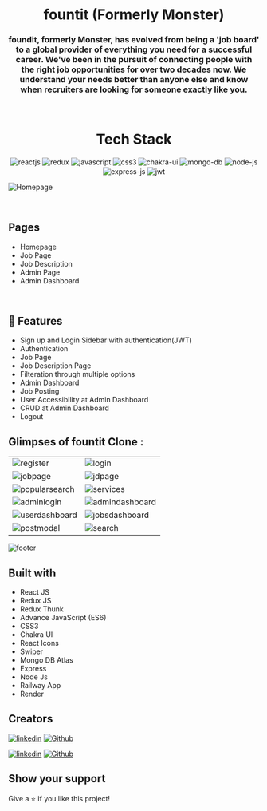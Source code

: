 <h1 align="center">fountit (Formerly Monster)</h1>

<h3 align="center">foundit, formerly Monster, has evolved from being a 'job board' to a global provider of everything you need for a successful career. We've been in the pursuit of connecting people with the right job opportunities for over two decades now. We understand your needs better than anyone else and know when recruiters are looking for someone exactly like you.</h3>

<br />
<h1 align="center">Tech Stack</h1> 
<p align="center">
   <img src="https://img.shields.io/badge/React-20232A?style=for-the-badge&logo=react&logoColor=61DAFB"  align="center" alt="reactjs" />
   <img src="https://img.shields.io/badge/Redux-593D88?style=for-the-badge&logo=redux&logoColor=white"  align="center" alt="redux" />
   <img src ="https://img.shields.io/badge/javascript-%23323330.svg?style=for-the-badge&logo=javascript&logoColor=%23F7DF1E" align="center" alt="javascript">
   <img src = "https://img.shields.io/badge/css3-%231572B6.svg?style=for-the-badge&logo=css3&logoColor=white" align="center" alt="css3">
   <img src = "https://img.shields.io/badge/chakra ui-%234ED1C5.svg?style=for-the-badge&logo=chakraui&logoColor=white" align="center" alt="chakra-ui"/>
   <img src = "https://img.shields.io/badge/mongo%20db-%23323330.svg?style=for-the-badge&logo=mongodb&logoColor=green" align="center" alt="mongo-db"/>
   <img src = "https://img.shields.io/badge/node%20js-%234ED1C5.svg?style=for-the-badge&logo=node&logoColor=white" align="center" alt="node-js"/>
   <img src = "https://img.shields.io/badge/express%20js-%23323330.svg?style=for-the-badge&logo=express&logoColor=green" align="center" alt="express-js"/>
   <img src = "https://img.shields.io/badge/jwt%20-%234ED1C5.svg?style=for-the-badge&logo=jwt&logoColor=white" align="center" alt="jwt"/>
</p>

![Homepage](https://user-images.githubusercontent.com/100846987/212013783-386a868f-bf89-49d0-a634-34de83f7e010.PNG)

<br/>

  ## Pages 
   - Homepage 
   - Job Page
   - Job Description
   - Admin Page
   - Admin Dashboard
   
<br />

## 🚀 Features

- Sign up and Login Sidebar with authentication(JWT)
- Authentication 
- Job Page
- Job Description Page
- Filteration through multiple options
- Admin Dashboard
- Job Posting
- User Accessibility at Admin Dashboard
- CRUD at Admin Dashboard
- Logout 

## Glimpses of fountit Clone :

<table>

  <tr>
    <td><img src="https://user-images.githubusercontent.com/100846987/212404568-5415d81e-3b3b-45ba-a247-e7ecb65dedf4.PNG" alt="register" /></td>
    <td><img src="https://user-images.githubusercontent.com/100846987/212404682-2f8f437b-9079-4966-a88e-3f7b401ccdf2.PNG" alt="login" /></td>
  </tr>
  
  <tr>
    <td><img src="https://user-images.githubusercontent.com/100846987/212014518-3f0bd632-580a-49bc-a7eb-a7b7aca19491.PNG" alt="jobpage" /></td>
    <td><img src="https://user-images.githubusercontent.com/100846987/212014674-c53c40d3-854b-436c-9fb0-8a5e3c4c9669.PNG" alt="jdpage" /></td>
  </tr>
  
  <tr>
    <td><img src="https://user-images.githubusercontent.com/100846987/212015218-4b7c98e4-1053-404e-b445-8edf20002071.PNG" alt="popularsearch"/></td>
    <td><img src="https://user-images.githubusercontent.com/100846987/212015383-5844624f-b105-4e0c-a315-5b2ed0a8c383.PNG"  alt="services" /></td>
  </tr>
  
   <tr>
    <td><img src="https://user-images.githubusercontent.com/100846987/212404951-1227a611-e7dc-4ff3-96fa-b4e1eb9d1b11.PNG" alt="adminlogin"/></td>
    <td><img src="https://user-images.githubusercontent.com/100846987/212405116-eadfa5a3-1834-422a-96bb-7f8cd2ac0a8a.PNG"  alt="admindashboard" /></td>
  </tr>
  
  <tr>
    <td><img src="https://user-images.githubusercontent.com/100846987/212405307-beef190e-e63a-49fc-93c5-970bcbb8c03d.PNG" alt="userdashboard"/></td>
    <td><img src="https://user-images.githubusercontent.com/100846987/212405429-2c5bd054-1aa0-4a04-b57f-00c931769ac6.PNG"  alt="jobsdashboard" /></td>
  </tr>
 
   <tr>
   <td><img src="https://user-images.githubusercontent.com/100846987/212405862-241a3fb5-1123-4f2b-84ff-894b79d802ab.PNG" alt="postmodal" /></td>
   <td><img src="https://user-images.githubusercontent.com/100846987/212459270-e62d3bd1-d9ff-4b83-9fb2-bfb3d9c32734.PNG" alt="search" /></td>
   </tr>
   
   

   
</table>

![footer](https://user-images.githubusercontent.com/100846987/212014395-a883c102-670e-4132-8e58-d64ccdfdf660.PNG)

## Built with
- React JS
- Redux JS
- Redux Thunk
- Advance JavaScript (ES6)
- CSS3
- Chakra UI
- React Icons
- Swiper
- Mongo DB Atlas
- Express
- Node Js
- Railway App
- Render

## Creators

[![linkedin](https://img.shields.io/badge/mdowaisathar-0077B5?style=for-the-badge&logo=linkedin&logoColor=white)](https://www.linkedin.com/in/md-owais-athar-a16337a2/)
[![Github](https://img.shields.io/badge/owii8247-20232A?style=for-the-badge&logo=Github&logoColor=white)](https://github.com/owii8247/)

[![linkedin](https://img.shields.io/badge/kundankumar-0077B5?style=for-the-badge&logo=linkedin&logoColor=white)](https://www.linkedin.com/in/kundan-kumar-keshri-04621b238/)
[![Github](https://img.shields.io/badge/kundan799-20232A?style=for-the-badge&logo=Github&logoColor=white)](https://github.com/kundan799)

## Show your support
<p> Give a ⭐️ if you like this project! </p>
<br/>
